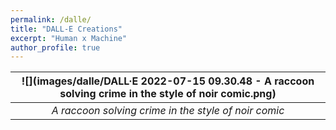 ```yaml
---
permalink: /dalle/
title: "DALL-E Creations"
excerpt: "Human x Machine"
author_profile: true
---
```


| ![](images/dalle/DALL·E 2022-07-15 09.30.48 - A raccoon solving crime in the style of noir comic.png) |
|:--:|
| <i>A raccoon solving crime in the style of noir comic</i>|
